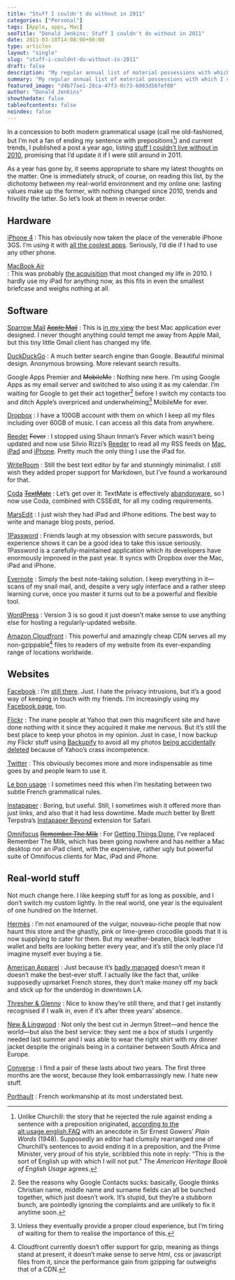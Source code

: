 ```yaml
---
title: "Stuff I couldn't do without in 2011"
categories: ["Personal"]
tags: [Apple, apps, Mac]
seoTitle: "Donald Jenkins: Stuff I couldn't do without in 2011"
date: 2011-03-10T14:08:00+00:00
type: articles
layout: "single"
slug: "stuff-i-couldnt-do-without-in-2011"
draft: false
description: "My regular annual list of material possessions with which I cannot dispense."
summary: "My regular annual list of material possessions with which I cannot dispense."
featured_image: "d4b77ae1-28ca-47f3-0c73-6083d56fef00"
author: "Donald Jenkins"
showthedate: false
tableofcontents: false
noindex: false
---
```


In a concession to both modern grammatical usage (call me old-fashioned, but I’m not a fan of ending my sentence with prepositions[^1]) and current trends, I published a post a year ago, listing [stuff I couldn’t live without in 2010](/stuff-i-couldnt-live-without-in-2010/), promising that I’d update it if I were still around in 2011.

As a year has gone by, it seems appropriate to share my latest thoughts on the matter. One is immediately struck, of course, on reading this list, by the dichotomy between my real-world environment and my online one: lasting values make up the former, with nothing changed since 2010, trends and frivolity the latter. So let’s look at them in reverse order.

## Hardware

[iPhone 4](https://www.apple.com/iphone/)
: This has obviously now taken the place of the venerable iPhone 3GS. I’m using it with [all the coolest apps](https://cl.ly/580V). Seriously, I’d die if I had to use any other phone.

[MacBook Air](https://www.apple.com/macbookair)  
: This was probably [the acquisition](/the-new-macbook-air-with-its-first-rate-gpu-and-ssd-its-real-life-performance-belies-the-paper-specs/) that most changed my life in 2010. I hardly use my iPad for anything now, as this fits in even the smallest briefcase and weighs nothing at all.

## Software

[Sparrow Mail](https://web.archive.org/web/20101030221041/https://www.sparrowmailapp.com/) ~~[Apple Mail](https://www.apple.com/macosx/what-is-macosx/mail-ical-address-book.html)~~
: This is [in my view](/sparrow-mail-the-most-elegant-powerful-and-minimalist-mac-email-client/) the best Mac application ever designed. I never thought anything could tempt me away from Apple Mail, but this tiny little Gmail client has changed my life.

[DuckDuckGo](https://ff.duckduckgo.com/)
: A much better search engine than Google. Beautiful minimal design. Anonymous browsing. More relevant search results.

Google Apps Premier and ~~MobileMe~~
: Nothing new here. I’m using Google Apps as my email server and switched to also using it as my calendar. I’m waiting for Google to get their act together[^2] before I switch my contacts too and ditch Apple’s overpriced and underwhelming[^3] MobileMe for ever.

[Dropbox](https://www.dropbox.com/)
: I have a 100GB account with them on which I keep all my files including over 60GB of music. I can access all this data from anywhere.

[Reeder](https://reederapp.com/) ~~Fever~~
: I stopped using Shaun Inman’s Fever which wasn’t being updated and now use Silvio Rizzi’s [Reeder](/reeder-for-mac-a-stunning-implementation-of-minimalism-elegant-design-and-practicality-in-one-rss-client/) to read all my RSS feeds on [Mac](https://ff.duckduckgo.com/?q=reeder?or%203ac), [iPad](https://itunes.apple.com/us/app/reeder-for-ipad/id375661689?mt=8) and [iPhone](https://itunes.apple.com/us/app/reeder/id325502379?mt=8). Pretty much the only thing I use the iPad for.

[WriteRoom](https://www.hogbaysoftware.com/products/writeroom)
: Still the best text editor by far and stunningly minimalist. I still wish they added proper support for Markdown, but I’ve found a workaround for that.

[Coda](https://www.panic.com/coda/) ~~[TextMate](https://www.macromates.com/)~~
: Let’s get over it: TextMate is effectively [abandonware](https://en.wikipedia.org/wiki/Abandonware), so I now use Coda, combined with CSSEdit, for all my coding requirements.

[MarsEdit](https://www.red-sweater.com/marsedit/)
: I just wish they had iPad and iPhone editions. The best way to write and manage blog posts, period.

[1Password](https://1password.com)
: Friends laugh at my obsession with secure passwords, but experience shows it can be a good idea to take this issue seriously. 1Password is a carefully-maintained application which its developers have enormously improved in the past year. It syncs with Dropbox over the Mac, iPad and iPhone.

[Evernote](https://www.evernote.com/)
: Simply the best note-taking solution. I keep everything in it—scans of my snail mail, and, despite a very ugly interface and a rather steep learning curve, once you master it turns out to be a powerful and flexible tool.

[WordPress](https://wordpress.org/)
: Version 3 is so good it just doesn’t make sense to use anything else for hosting a regularly-updated website.

[Amazon Cloudfront](https://aws.amazon.com/cloudfront/)
: This powerful and amazingly cheap CDN serves all my non-gzippable[^4] files to readers of my website from its ever-expanding range of locations worldwide.

## Websites

[Facebook](https://www.facebook.com/donaldjenkins.com)
: I’m [still there](https://www.facebook.com/donaldjenkins.com). Just. I hate the privacy intrusions, but it’s a good way of keeping in touch with my friends. I’m increasingly using my [Facebook page](https://www.facebook.com/donaldjenkins.blog), too.

[Flickr](https://flickr.com/photos/astorg)
: The inane people at Yahoo that own this magnificent site and have done nothing with it since they acquired it make me nervous. But it’s still the best place to keep your photos in my opinion. Just in case, I now backup my Flickr stuff using [Backupify](https://web.archive.org/web/20221031193316/https://www.backupify.com/) to avoid all my photos [being accidentally deleted](https://www.huffingtonpost.com/2011/02/01/flickr-deletes-photos_n_817218.html) because of Yahoo’s crass incompetence.

[Twitter](https://twitter.com/donaldjenkins)
: This obviously becomes more and more indispensable as time goes by and people learn to use it.

[Le bon usage](https://www.grevisse.fr/etudiants-professionnels/le-bon-usage-electronique)
: I sometimes need this when I’m hesitating between two subtle French grammatical rules.

[Instapaper](https://www.instapaper.com/u)
: Boring, but useful. Still, I sometimes wish it offered more than just links, and also that it had less downtime. Made _much_ better by Brett Terpstra’s [Instapaper Beyond](https://brettterpstra.com/instapaperbeyond/) extension for Safari.

[Omnifocus](https://www.omnigroup.com/applications/omnifocus/) ~~[Remember The Milk](https://rememberthemilk.com/)~~
: For [Getting Things Done](https://en.wikipedia.org/wiki/Getting_Things_Done), I’ve replaced Remember The Milk, which has been going nowhere and has neither a Mac desktop nor an iPad client, with the expensive, rather ugly but powerful suite of Omnifocus clients for Mac, iPad and iPhone.

## Real-world stuff

Not much change here. I like keeping stuff for as long as possible, and I don’t switch my custom lightly. In the real world, one year is the equivalent of one hundred on the Internet.

[Hermès](https://web.archive.org/web/20221109090525/https://www.hermes.com/us/en/ "Only the pre-1988 leather and silk stuff")
: I’m not enamoured of the vulgar, nouveau-riche people that now haunt this store and the ghastly, pink or lime-green crocodile goods that it is now supplying to cater for them. But my weather-beaten, black leather wallet and belts are looking better every year, and it’s still the only place I’d imagine myself ever buying a tie.

[American Apparel](https://americanapparel.com)
: Just because it’s [badly managed](https://ff.duckduckgo.com/?q=american+apparel+losses) doesn’t mean it doesn’t make the best-ever stuff. I actually like the fact that, unlike supposedly upmarket French stores, they don’t make money off my back and stick up for the underdog in downtown LA.

[Thresher &amp; Glenny](https://www.thresherandglenny.com/)
: Nice to know they’re still there, and that I get instantly recognised if I walk in, even if it’s after three years’ absence.

[New &amp; Lingwood](https://www.newandlingwood.com/ "More like a Home from home")
: Not only the best cut in Jermyn Street—and hence the world—but also the best service: they sent me a box of studs I urgently needed last summer and I was able to wear the right shirt with my dinner jacket despite the originals being in a container between South Africa and Europe.

[Converse](https://web.archive.org/web/20190521204648/https://www.converse.com/ "Since 2002, as far as I'm concerned")
: I find a pair of these lasts about two years. The first three months are the worst, because they look embarrassingly new. I hate new stuff.

[Porthault](https://www.dporthault.fr/ "Porthault linen")
: French workmanship at its most understated best.

[^1]: Unlike Churchill: the story that he rejected the rule against ending a sentence with a preposition originated, [according to the alt.usage.english.FAQ](https://web.archive.org/web/20110222114624/https://www.faqs.org/faqs/alt-usage-english-faq/) with an anecdote in Sir Ernest Gowers’ _Plain Words_ (1948). Supposedly an editor had clumsily rearranged one of Churchill’s sentences to avoid ending it in a preposition, and the Prime Minister, very proud of his style, scribbled this note in reply: “This is the sort of English up with which I will not put.” The _American Heritage Book of English Usage_ agrees.
[^2]: See the reasons why Google Contacts sucks: basically, Google thinks Christian name, middle name and surname fields can all be bunched together, which just doesn’t work. It’s stupid, but they’re a stubborn bunch, are pointedly ignoring the complaints and are unlikely to fix it anytime soon.
[^3]: Unless they eventually provide a proper cloud experience, but I’m tiring of waiting for them to realise the importance of this.
[^4]: Cloudfront currently doesn’t offer support for gzip, meaning as things stand at present, it doesn’t make sense to serve html, css or javascript files from it, since the performance gain from gzipping far outweighs that of a CDN.
